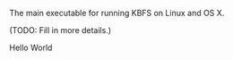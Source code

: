 The main executable for running KBFS on Linux and OS X.

(TODO: Fill in more details.)

Hello World
